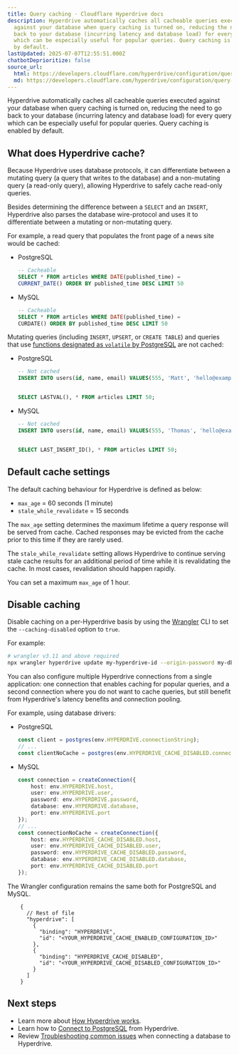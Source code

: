 ```yaml
---
title: Query caching · Cloudflare Hyperdrive docs
description: Hyperdrive automatically caches all cacheable queries executed
  against your database when query caching is turned on, reducing the need to go
  back to your database (incurring latency and database load) for every query
  which can be especially useful for popular queries. Query caching is enabled
  by default.
lastUpdated: 2025-07-07T12:55:51.000Z
chatbotDeprioritize: false
source_url:
  html: https://developers.cloudflare.com/hyperdrive/configuration/query-caching/
  md: https://developers.cloudflare.com/hyperdrive/configuration/query-caching/index.md
---
```


Hyperdrive automatically caches all cacheable queries executed against your database when query caching is turned on, reducing the need to go back to your database (incurring latency and database load) for every query which can be especially useful for popular queries. Query caching is enabled by default.

## What does Hyperdrive cache?

Because Hyperdrive uses database protocols, it can differentiate between a mutating query (a query that writes to the database) and a non-mutating query (a read-only query), allowing Hyperdrive to safely cache read-only queries.

Besides determining the difference between a `SELECT` and an `INSERT`, Hyperdrive also parses the database wire-protocol and uses it to differentiate between a mutating or non-mutating query.

For example, a read query that populates the front page of a news site would be cached:

* PostgreSQL

  ```sql
  -- Cacheable
  SELECT * FROM articles WHERE DATE(published_time) =
  CURRENT_DATE() ORDER BY published_time DESC LIMIT 50
  ```

* MySQL

  ```sql
  -- Cacheable
  SELECT * FROM articles WHERE DATE(published_time) =
  CURDATE() ORDER BY published_time DESC LIMIT 50
  ```

Mutating queries (including `INSERT`, `UPSERT`, or `CREATE TABLE`) and queries that use [functions designated as `volatile` by PostgreSQL](https://www.postgresql.org/docs/current/xfunc-volatility.html) are not cached:

* PostgreSQL

  ```sql
  -- Not cached
  INSERT INTO users(id, name, email) VALUES(555, 'Matt', 'hello@example.com');


  SELECT LASTVAL(), * FROM articles LIMIT 50;
  ```

* MySQL

  ```sql
  -- Not cached
  INSERT INTO users(id, name, email) VALUES(555, 'Thomas', 'hello@example.com');


  SELECT LAST_INSERT_ID(), * FROM articles LIMIT 50;
  ```

## Default cache settings

The default caching behaviour for Hyperdrive is defined as below:

* `max_age` = 60 seconds (1 minute)
* `stale_while_revalidate` = 15 seconds

The `max_age` setting determines the maximum lifetime a query response will be served from cache. Cached responses may be evicted from the cache prior to this time if they are rarely used.

The `stale_while_revalidate` setting allows Hyperdrive to continue serving stale cache results for an additional period of time while it is revalidating the cache. In most cases, revalidation should happen rapidly.

You can set a maximum `max_age` of 1 hour.

## Disable caching

Disable caching on a per-Hyperdrive basis by using the [Wrangler](https://developers.cloudflare.com/workers/wrangler/install-and-update/) CLI to set the `--caching-disabled` option to `true`.

For example:

```sh
# wrangler v3.11 and above required
npx wrangler hyperdrive update my-hyperdrive-id --origin-password my-db-password --caching-disabled true
```

You can also configure multiple Hyperdrive connections from a single application: one connection that enables caching for popular queries, and a second connection where you do not want to cache queries, but still benefit from Hyperdrive's latency benefits and connection pooling.

For example, using database drivers:

* PostgreSQL

  ```ts
  const client = postgres(env.HYPERDRIVE.connectionString);
  // ...
  const clientNoCache = postgres(env.HYPERDRIVE_CACHE_DISABLED.connectionString);
  ```

* MySQL

  ```ts
  const connection = createConnection({
      host: env.HYPERDRIVE.host,
      user: env.HYPERDRIVE.user,
      password: env.HYPERDRIVE.password,
      database: env.HYPERDRIVE.database,
      port: env.HYPERDRIVE.port
  });
  // ...
  const connectionNoCache = createConnection({
      host: env.HYPERDRIVE_CACHE_DISABLED.host,
      user: env.HYPERDRIVE_CACHE_DISABLED.user,
      password: env.HYPERDRIVE_CACHE_DISABLED.password,
      database: env.HYPERDRIVE_CACHE_DISABLED.database,
      port: env.HYPERDRIVE_CACHE_DISABLED.port
  });
  ```

The Wrangler configuration remains the same both for PostgreSQL and MySQL.

```jsonc
    {
      // Rest of file
      "hyperdrive": [
        {
          "binding": "HYPERDRIVE",
          "id": "<YOUR_HYPERDRIVE_CACHE_ENABLED_CONFIGURATION_ID>"
        },
        {
          "binding": "HYPERDRIVE_CACHE_DISABLED",
          "id": "<YOUR_HYPERDRIVE_CACHE_DISABLED_CONFIGURATION_ID>"
        }
      ]
    }
```

## Next steps

* Learn more about [How Hyperdrive works](https://developers.cloudflare.com/hyperdrive/configuration/how-hyperdrive-works/).
* Learn how to [Connect to PostgreSQL](https://developers.cloudflare.com/hyperdrive/examples/connect-to-postgres/) from Hyperdrive.
* Review [Troubleshooting common issues](https://developers.cloudflare.com/hyperdrive/observability/troubleshooting/) when connecting a database to Hyperdrive.
